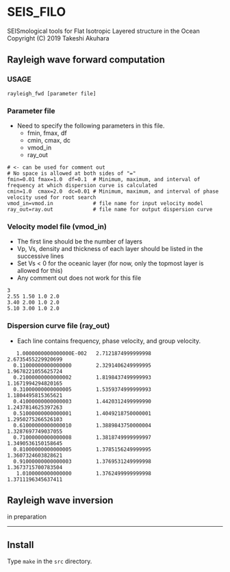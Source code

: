 # SEIS_FILO
SEISmological tools for Flat Isotropic Layered structure in the Ocean
Copyright (C) 2019 Takeshi Akuhara

## Rayleigh wave forward computation
### USAGE
`rayleigh_fwd [parameter file]`
### Parameter file
* Need to specify the following parameters in this file.
  * fmin, fmax, df
  * cmin, cmax, dc
  * vmod_in
  * ray_out

```
# <- can be used for comment out
# No space is allowed at both sides of "="
fmin=0.01 fmax=1.0  df=0.1  # Minimum, maximum, and interval of frequency at which dispersion curve is calculated
cmin=1.0  cmax=2.0  dc=0.01 # Minimum, maximum, and interval of phase velocity used for root search 
vmod_in=vmod.in             # file name for input velocity model
ray_out=ray.out             # file name for output dispersion curve
```

### Velocity model file (vmod_in)

* The first line should be the number of layers
* Vp, Vs, density and thickness of each layer should be listed in the successive lines
* Set Vs < 0 for the oceanic layer (for now, only the topmost layer is allowed for this)
* Any comment out does not work for this file 
```
3                 
2.55 1.50 1.0 2.0 
3.40 2.00 1.0 2.0 
5.10 3.00 1.0 2.0 
```

### Dispersion curve file (ray_out)

* Each line contains frequency, phase velocity, and group velocity.
```
   1.0000000000000000E-002   2.7121874999999998        2.6735455229920699     
  0.11000000000000000        2.3291406249999995        1.9678221055625724     
  0.21000000000000002        1.8198437499999993        1.1671994294820165     
  0.31000000000000005        1.5359374999999993        1.1804495815365621     
  0.41000000000000003        1.4420312499999990        1.2437814625397263     
  0.51000000000000001        1.4049218750000001        1.2950275266526103     
  0.61000000000000010        1.3889843750000004        1.3287697749037055     
  0.71000000000000008        1.3818749999999997        1.3490536150158645     
  0.81000000000000005        1.3785156249999995        1.3607324603828621     
  0.91000000000000003        1.3769531249999998        1.3673715700783504     
   1.0100000000000000        1.3762499999999998        1.3711196345637411     
```

## Rayleigh wave inversion

in preparation

---

## Install
Type `make` in the `src` directory.
